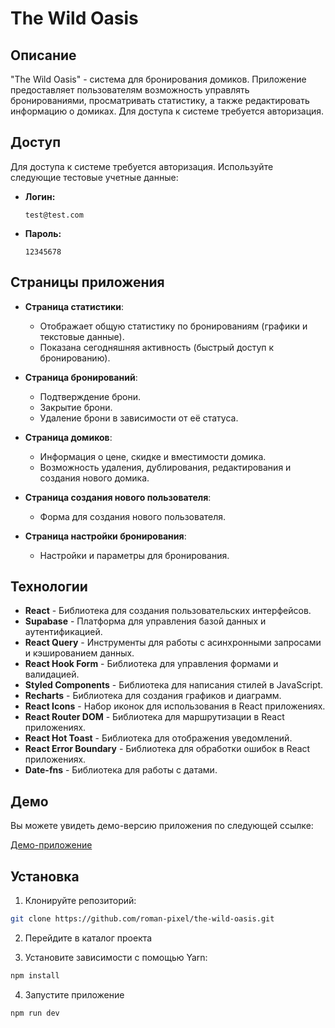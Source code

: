 # The Wild Oasis

## Описание

"The Wild Oasis" - система для бронирования домиков. Приложение предоставляет пользователям возможность управлять бронированиями, просматривать статистику, а также редактировать информацию о домиках. Для доступа к системе требуется авторизация.

## Доступ

Для доступа к системе требуется авторизация. Используйте следующие тестовые учетные данные:

- **Логин:**
  ```
  test@test.com
  ```
- **Пароль:**
  ```
  12345678
  ```

## Страницы приложения

- **Страница статистики**:
  - Отображает общую статистику по бронированиям (графики и текстовые данные).
  - Показана сегодняшняя активность (быстрый доступ к бронированию).

- **Страница бронирований**:
  - Подтверждение брони.
  - Закрытие брони.
  - Удаление брони в зависимости от её статуса.

- **Страница домиков**:
  - Информация о цене, скидке и вместимости домика.
  - Возможность удаления, дублирования, редактирования и создания нового домика.

- **Страница создания нового пользователя**:
  - Форма для создания нового пользователя.

- **Страница настройки бронирования**:
  - Настройки и параметры для бронирования.

## Технологии

- **React** - Библиотека для создания пользовательских интерфейсов.
- **Supabase** - Платформа для управления базой данных и аутентификацией.
- **React Query** - Инструменты для работы с асинхронными запросами и кэшированием данных.
- **React Hook Form** - Библиотека для управления формами и валидацией.
- **Styled Components** - Библиотека для написания стилей в JavaScript.
- **Recharts** - Библиотека для создания графиков и диаграмм.
- **React Icons** - Набор иконок для использования в React приложениях.
- **React Router DOM** - Библиотека для маршрутизации в React приложениях.
- **React Hot Toast** - Библиотека для отображения уведомлений.
- **React Error Boundary** - Библиотека для обработки ошибок в React приложениях.
- **Date-fns** - Библиотека для работы с датами.

## Демо

Вы можете увидеть демо-версию приложения по следующей ссылке:

[Демо-приложение](https://668bc61327123c00796a5200--the-wild-oasis-roman-pixel.netlify.app/login)


## Установка

1. Клонируйте репозиторий:
```bash
git clone https://github.com/roman-pixel/the-wild-oasis.git
```

2.	Перейдите в каталог проекта
   
4.	Установите зависимости с помощью Yarn:
 ```bash
 npm install
 ```
4. Запустите приложение 
```bash
npm run dev
